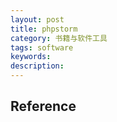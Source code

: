 ```yaml
---
layout: post
title: phpstorm
category: 书籍与软件工具
tags: software
keywords: 
description: 
---
```




## Reference
